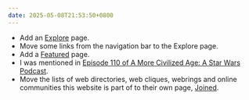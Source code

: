 ```yaml
---
date: 2025-05-08T21:53:50+0800
---
```


* Add an [Explore](/explore/) page.
* Move some links from the navigation bar to the Explore page.
* Add a [Featured](/featured/) page.
* I was mentioned in [Episode 110 of A More Civilized Age: A Star Wars Podcast](/featured/a-more-civilized-age-ep-110/). 
* Move the lists of web directories, web cliques, webrings and online communities this website is part of to their own page, [Joined](/joined/).
